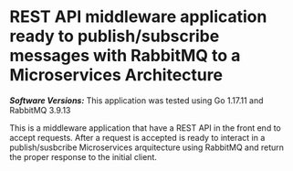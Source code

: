 # REST API middleware application ready to publish/subscribe messages with RabbitMQ to a Microservices Architecture 

***Software Versions:***
This application was tested using Go 1.17.11 and RabbitMQ 3.9.13


This is a middleware application that have a REST API in the front end to accept requests. After a request is accepted is ready to interact in a publish/susbcribe Microservices arquitecture using RabbitMQ and return the proper response to the initial client.